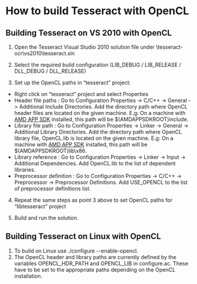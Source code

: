 # How to build Tesseract with OpenCL

## Building Tesseract on VS 2010 with OpenCL

1.	Open the Tesseract Visual Studio 2010 solution file under \\tesseract-ocr\vs2010\tesseract.sln

2.	Select the required build configuration (LIB\_DEBUG / LIB\_RELEASE / DLL\_DEBUG / DLL\_RELEASE)

3.	Set up the OpenCL paths in “tesseract” project:
  * Right click on “tesseract” project and select Properties
  * Header file paths : Go to Configuration Properties -> C/C++ -> General -> Additional Include Directories. Add the directory path where OpenCL header files are located on the given machine. E.g: On a machine with [AMD APP SDK](http://developer.amd.com/tools-and-sdks/heterogeneous-computing/amd-accelerated-parallel-processing-app-sdk/downloads/) installed, this path will be $(AMDAPPSDKROOT)include.
  * Library file path : Go to Configuration Properties -> Linker -> General -> Additional Library Directories. Add the directory path where OpenCL library file, OpenCL.lib is located on the given machine. E.g: On a machine with [AMD APP SDK](http://developer.amd.com/tools-and-sdks/heterogeneous-computing/amd-accelerated-parallel-processing-app-sdk/downloads/) installed, this path will be $(AMDAPPSDKROOT)lib\x86.
  * Library reference : Go to Configuration Properties -> Linker -> Input -> Additional Dependencies. Add OpenCL.lib to the list of dependent libraries.
  * Preprocessor definition : Go to Configuration Properties -> C/C++ -> Preprocessor -> Preprocessor Definitions. Add USE\_OPENCL to the list of preprocessor definitions list.

4.	Repeat the same steps as point 3 above to set OpenCL paths for “libtesseract” project

5.	Build and run the solution.

## Building Tesseract on Linux with OpenCL
  1. To build on Linux use ./configure --enable-opencl.
  1. The OpenCL header and library paths are currently defined by the variables OPENCL\_HDR\_PATH and OPENCL\_LIB in configure.ac. These have to be set to the appropriate paths depending on the OpenCL installation.
  